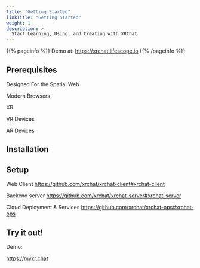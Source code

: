```yaml
---
title: "Getting Started"
linkTitle: "Getting Started"
weight: 1
description: >
  Start Learning, Using, and Creating with XRChat
---
```


{{% pageinfo %}}
Demo at: https://xrchat.lifescope.io
{{% /pageinfo %}}

## Prerequisites

Designed For the Spatial Web

Modern Browsers

XR

VR Devices

AR Devices

## Installation

## Setup

Web Client 
https://github.com/xrchat/xrchat-client#xrchat-client

Backend server
https://github.com/xrchat/xrchat-server#xrchat-server

Cloud Deployment & Services
https://github.com/xrchat/xrchat-ops#xrchat-ops

## Try it out!

Demo:

https://myxr.chat